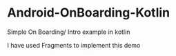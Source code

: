 # Android-OnBoarding-Kotlin
Simple On Boarding/ Intro example in kotlin

I have used Fragments to implement this demo
